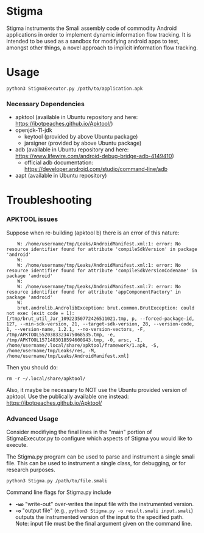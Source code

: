# Stigma
Stigma instruments the Smali assembly code of commodity Android applications in order to implement dynamic information flow tracking. It is intended to be used as a sandbox for modifying android apps to test, amongst other things, a novel approach to implicit information flow tracking.

# Usage
`python3 StigmaExecutor.py /path/to/application.apk`



### Necessary Dependencies
* apktool (available in Ubuntu repository and here: https://ibotpeaches.github.io/Apktool/)
* openjdk-11-jdk
  * keytool (provided by above Ubuntu package)
  * jarsigner (provided by above Ubuntu package)
* adb (available in Ubuntu repository and here: https://www.lifewire.com/android-debug-bridge-adb-4149410)
  * official adb documentation: https://developer.android.com/studio/command-line/adb
* aapt (available in Ubuntu repository)




# Troubleshooting

### APKTOOL issues
Suppose when re-building (apktool b) there is an error of this nature:

```
	W: /home/username/tmp/Leaks/AndroidManifest.xml:1: error: No resource identifier found for attribute 'compileSdkVersion' in package 'android'
	W: 
	W: /home/username/tmp/Leaks/AndroidManifest.xml:1: error: No resource identifier found for attribute 'compileSdkVersionCodename' in package 'android'
	W: 
	W: /home/username/tmp/Leaks/AndroidManifest.xml:7: error: No resource identifier found for attribute 'appComponentFactory' in package 'android'
	W: 
	brut.androlib.AndrolibException: brut.common.BrutException: could not exec (exit code = 1): [/tmp/brut_util_Jar_10922350772426511021.tmp, p, --forced-package-id, 127, --min-sdk-version, 21, --target-sdk-version, 28, --version-code, 1, --version-name, 1.2.1, --no-version-vectors, -F, /tmp/APKTOOL5520383323475068535.tmp, -e, /tmp/APKTOOL1571483018594600943.tmp, -0, arsc, -I, /home/username/.local/share/apktool/framework/1.apk, -S, /home/username/tmp/Leaks/res, -M, /home/username/tmp/Leaks/AndroidManifest.xml]
```

Then you should do: 

`rm -r ~/.local/share/apktool/`

Also, it maybe be necessary to NOT use the Ubuntu provided version of apktool.  Use the publically available one instead: https://ibotpeaches.github.io/Apktool/

### Advanced Usage
Consider modifiying the final lines in the "main" portion of StigmaExecutor.py to configure which aspects of Stigma you would like to execute.

The Stigma.py program can be used to parse and instrument a single smali file.  This can be used to instrument a single class, for debugging, or for research purposes.

`python3 Stigma.py /path/to/file.smali`

Command line flags for Stigma.py include

* __`-wo`__ "write-out" over-writes the input file with the instrumented version.
* __`-o`__  "output file" (e.g., `python3 Stigma.py -o result.smali input.smali`) outputs the instrumented version of the input to the specified path.  Note: input file must be the final argument given on the command line.
